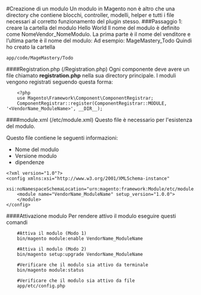 #Creazione di un modulo
Un modulo in Magento non è altro che una directory che contiene blocchi, controller, modelli, helper e tutti i file necessari al corretto funzionamento del plugin stesso.
###Passaggio 1: creare la cartella del modulo Hello World
Il nome del modulo è definito come NomeVendor_NomeModulo. La prima parte è il nome del venditore e l’ultima parte è il nome del modulo: Ad esempio: MageMastery_Todo
Quindi ho creato la cartella
```
app/code/MageMastery/Todo
```
####Registration.php (/Registration.php)
Ogni componente deve avere un file chiamato **registration.php** nella sua directory principale. 
I moduli vengono registrati seguendo questa forma:
```
    <?php
    use Magento\Framework\Component\ComponentRegistrar;
    ComponentRegistrar::register(ComponentRegistrar::MODULE, '<VendorName_ModuleName>', __DIR__);
```
####module.xml (/etc/module.xml)
Questo file è necessario per l'esistenza del modulo.

Questo file contiene le seguenti informazioni:
* Nome del modulo
* Versione modulo
* dipendenze
```
<?xml version="1.0"?>
<config xmlns:xsi="http://www.w3.org/2001/XMLSchema-instance"
    xsi:noNamespaceSchemaLocation="urn:magento:framework:Module/etc/module.xsd">
    <module name="VendorName_ModuleName" setup_version="1.0.0">
    </module>
</config>
```
####Attivazione modulo
Per rendere attivo il modulo eseguire questi comandi
```
    #Attiva il modulo (Modo 1)
    bin/magento module:enable VendorName_ModuleName
    
    #Attiva il modulo (Modo 2)
    bin/magento setup:upgrade VendorName_ModuleName
    
    #Verificare che il modulo sia attivo da terminale
    bin/magento module:status
    
    #Verificare che il modulo sia attivo da file
    app/etc/config.php
```

